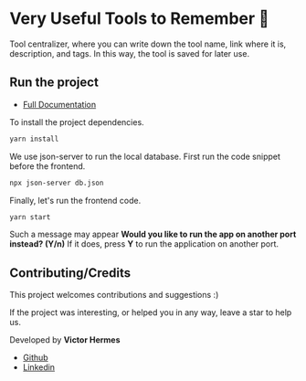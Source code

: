 # Very Useful Tools to Remember :purple_heart:

Tool centralizer, where you can write down the tool name, link where it is, description, and tags. In this way, the tool is saved for later use.

## Run the project

- [Full Documentation](https://victorhermes.github.io/VUTTR/)

To install the project dependencies.

```bash
yarn install
```

We use json-server to run the local database. First run the code snippet before the frontend.

```bash
npx json-server db.json
```

Finally, let's run the frontend code.

```bash
yarn start
```

Such a message may appear **Would you like to run the app on another port instead? (Y/n)**
If it does, press **Y** to run the application on another port.

## Contributing/Credits

This project welcomes contributions and suggestions :)

If the project was interesting, or helped you in any way, leave a star to help us.

Developed by **Victor Hermes**

- [Github](https://github.com/victorhermes)
- [Linkedin](https://br.linkedin.com/in/victorhermes)
